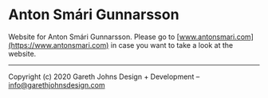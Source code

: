 # Anton Smári Gunnarsson

Website for Anton Smári Gunnarsson. Please go to [www.antonsmari.com](https://www.antonsmari.com) in case you want to take a look at the website.

* * *

Copyright (c) 2020 Gareth Johns Design + Development – info@garethjohnsdesign.com